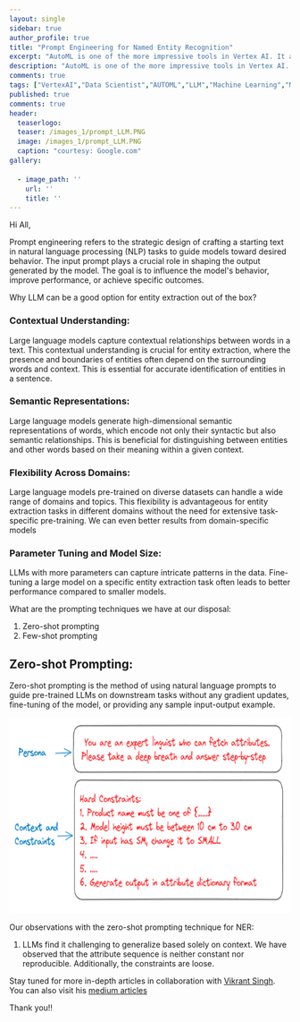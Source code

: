 ```yaml
---
layout: single
sidebar: true
author_profile: true
title: "Prompt Engineering for Named Entity Recognition"
excerpt: "AutoML is one of the more impressive tools in Vertex AI. It allows people with only limited machine learning expertise to create high-quality models"
description: "AutoML is one of the more impressive tools in Vertex AI. It allows people with only limited machine learning expertise to create high-quality models."
comments: true
tags: ["VertexAI","Data Scientist","AUTOML","LLM","Machine Learning","ML System Design"]
published: true
comments: true
header:
  teaserlogo:
  teaser: /images_1/prompt_LLM.PNG
  image: /images_1/prompt_LLM.PNG
  caption: "courtesy: Google.com"
gallery:

  - image_path: ''
    url: ''
    title: ''
---
```

Hi All,

Prompt engineering refers to the strategic design of crafting a starting text in natural language processing (NLP) tasks to guide models toward desired behavior. The input prompt plays a crucial role in shaping the output generated by the model. The goal is to influence the model's behavior, improve performance, or achieve specific outcomes. 

Why LLM can be a good option for entity extraction out of the box?

### Contextual Understanding:

Large language models capture contextual relationships between words in a text. This contextual understanding is crucial for entity extraction, where the presence and boundaries of entities often depend on the surrounding words and context. This is essential for accurate identification of entities in a sentence.

### Semantic Representations:

Large language models generate high-dimensional semantic representations of words, which encode not only their syntactic but also semantic relationships. This is beneficial for distinguishing between entities and other words based on their meaning within a given context.

### Flexibility Across Domains:

Large language models pre-trained on diverse datasets can handle a wide range of domains and topics. This flexibility is advantageous for entity extraction tasks in different domains without the need for extensive task-specific pre-training. We can even better results from domain-specific models

### Parameter Tuning and Model Size:

LLMs with more parameters can capture intricate patterns in the data. Fine-tuning a large model on a specific entity extraction task often leads to better performance compared to smaller models.

What are the prompting techniques we have at our disposal:
1. Zero-shot prompting
2. Few-shot prompting

## Zero-shot Prompting:
Zero-shot prompting is the method of using natural language prompts to guide pre-trained LLMs on downstream tasks without any gradient updates, fine-tuning of the model, or providing any sample input-output example.

<p align="center">
  <img width="700" height="350" src="/images_1/zero_shot.jpg">
</p>

Our observations with the zero-shot prompting technique for NER:

1. LLMs find it challenging to generalize based solely on context. We have observed that the attribute sequence is neither constant nor reproducible. Additionally, the constraints are loose. 

Stay tuned for more in-depth articles in collaboration with [Vikrant Singh](https://www.linkedin.com/in/vkrntkmrsngh/). You can also visit his [medium articles](https://medium.com/@vkrntkmrsngh)

Thank you!!
